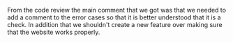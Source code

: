 From the code review the main comment that we got was that we needed to add a comment
to the error cases so that it is better understood that it is a check. In addition that 
we shouldn't create a new feature over making sure that the website works properly.
